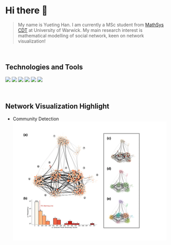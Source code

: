 # Hi there 👋

> My name is Yueting Han. I am currently a MSc student from [MathSys CDT](https://warwick.ac.uk/fac/sci/mathsys/) at University of Warwick. My main research interest is mathematical modelling of social network, keen on network visualization!

&nbsp;

## Technologies and Tools

![](https://img.shields.io/badge/Code-Python-informational?style=flat&logo=<LOGO_NAME>&logoColor=white&color=2bbc8a)
![](https://img.shields.io/badge/Code-Julia-informational?style=flat&logo=<LOGO_NAME>&logoColor=white&color=2bbc8a)
![](https://img.shields.io/badge/Code-MATLAB-informational?style=flat&logo=<LOGO_NAME>&logoColor=white&color=2bbc8a)
![](https://img.shields.io/badge/Software-Gephi-informational?style=flat&logo=<LOGO_NAME>&logoColor=white&color=2bbc8a)
![](https://img.shields.io/badge/Software-Tulip-informational?style=flat&logo=<LOGO_NAME>&logoColor=white&color=2bbc8a)
![](https://img.shields.io/badge/OS-Linux-informational?style=flat&logo=<LOGO_NAME>&logoColor=white&color=2bbc8a)

&nbsp;

## Network Visualization Highlight

- Community Detection
    <img src="Network_Visualization/Community_Detection.png" style="width:700px;"/>

